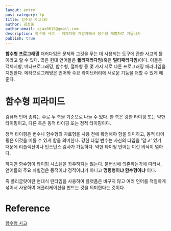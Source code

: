 ```yaml
---
layout: entry
post-category: fp
title: 함수형 사고(8)
author: 김성중
author-email: ajax0615@gmail.com
description: 함수형 사고 - 객체지향 개발자에서 함수형 개발자로 거듭나기
publish: true
---
```


**함수형 프로그래밍** 패러다임은 문제와 그것을 푸는 데 사용되는 도구에 관한 사고의 틀이라고 할 수 있다. 많은 현대 언어들은 **폴리패러다임**(혹은 **멀티패러다임**)이다. 이들은 객체지향, 메타프로그래밍, 함수형, 절차형 등 몇 가지 서로 다른 프로그래밍 패러다임을 지원한다. 메타프로그래밍은 언어와 주요 라이브러리에 새로운 기능을 더할 수 있게 해준다.

# 함수형 피라미드
컴퓨터 언어 종류는 주로 두 축을 기준으로 나눌 수 있다. 한 축은 강한 타이핑 또는 약한 타이핑이고, 다른 축은 동적 타이핑 또는 정적 타이핑이다.

정적 타이핑은 변수나 함수형의 자료형을 사용 전에 확정해야 함을 의미하고, 동적 타이핑은 이것을 미룰 수 있게 함을 의미한다. 강한 타입 변수는 자신의 타입을 '알고' 있기 때문에 리플렉션이나 인스턴스 검사가 가능하다. 약한 타이핑 언어는 이런 의식이 덜하다.

하지만 함수형이 타이핑 시스템을 좌우하지는 않는다. 불변성에 의존하는가에 따라서, 언어들의 주요 차별점은 동적이냐 정적이냐가 아니고 **명령형이냐 함수형이냐** 이다.

즉 폴리글랏이란 현대식 런타임을 사용하여 플랫폼은 바꾸지 않고 여러 언어를 적절하게 섞어서 사용하여 애플리케이션을 만드는 것을 의미한다는 것이다.

# Reference
[함수형 사고](http://www.hanbit.co.kr/store/books/look.php?p_code=B6064588422)
